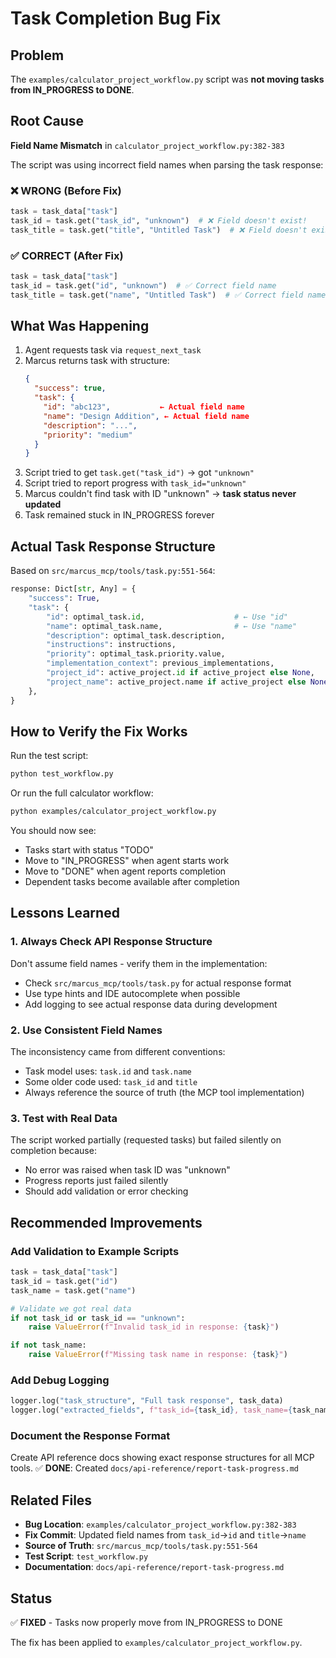 # Task Completion Bug Fix

## Problem

The `examples/calculator_project_workflow.py` script was **not moving tasks from IN_PROGRESS to DONE**.

## Root Cause

**Field Name Mismatch** in `calculator_project_workflow.py:382-383`

The script was using incorrect field names when parsing the task response:

### ❌ **WRONG (Before Fix)**
```python
task = task_data["task"]
task_id = task.get("task_id", "unknown")  # ❌ Field doesn't exist!
task_title = task.get("title", "Untitled Task")  # ❌ Field doesn't exist!
```

### ✅ **CORRECT (After Fix)**
```python
task = task_data["task"]
task_id = task.get("id", "unknown")  # ✅ Correct field name
task_title = task.get("name", "Untitled Task")  # ✅ Correct field name
```

## What Was Happening

1. Agent requests task via `request_next_task`
2. Marcus returns task with structure:
   ```json
   {
     "success": true,
     "task": {
       "id": "abc123",           ← Actual field name
       "name": "Design Addition", ← Actual field name
       "description": "...",
       "priority": "medium"
     }
   }
   ```
3. Script tried to get `task.get("task_id")` → got `"unknown"`
4. Script tried to report progress with `task_id="unknown"`
5. Marcus couldn't find task with ID "unknown" → **task status never updated**
6. Task remained stuck in IN_PROGRESS forever

## Actual Task Response Structure

Based on `src/marcus_mcp/tools/task.py:551-564`:

```python
response: Dict[str, Any] = {
    "success": True,
    "task": {
        "id": optimal_task.id,                    # ← Use "id"
        "name": optimal_task.name,                # ← Use "name"
        "description": optimal_task.description,
        "instructions": instructions,
        "priority": optimal_task.priority.value,
        "implementation_context": previous_implementations,
        "project_id": active_project.id if active_project else None,
        "project_name": active_project.name if active_project else None,
    },
}
```

## How to Verify the Fix Works

Run the test script:
```bash
python test_workflow.py
```

Or run the full calculator workflow:
```bash
python examples/calculator_project_workflow.py
```

You should now see:
- Tasks start with status "TODO"
- Move to "IN_PROGRESS" when agent starts work
- Move to "DONE" when agent reports completion
- Dependent tasks become available after completion

## Lessons Learned

### 1. Always Check API Response Structure
Don't assume field names - verify them in the implementation:
- Check `src/marcus_mcp/tools/task.py` for actual response format
- Use type hints and IDE autocomplete when possible
- Add logging to see actual response data during development

### 2. Use Consistent Field Names
The inconsistency came from different conventions:
- Task model uses: `task.id` and `task.name`
- Some older code used: `task_id` and `title`
- Always reference the source of truth (the MCP tool implementation)

### 3. Test with Real Data
The script worked partially (requested tasks) but failed silently on completion because:
- No error was raised when task ID was "unknown"
- Progress reports just failed silently
- Should add validation or error checking

## Recommended Improvements

### Add Validation to Example Scripts

```python
task = task_data["task"]
task_id = task.get("id")
task_name = task.get("name")

# Validate we got real data
if not task_id or task_id == "unknown":
    raise ValueError(f"Invalid task_id in response: {task}")

if not task_name:
    raise ValueError(f"Missing task name in response: {task}")
```

### Add Debug Logging

```python
logger.log("task_structure", "Full task response", task_data)
logger.log("extracted_fields", f"task_id={task_id}, task_name={task_name}")
```

### Document the Response Format

Create API reference docs showing exact response structures for all MCP tools.
✅ **DONE**: Created `docs/api-reference/report-task-progress.md`

## Related Files

- **Bug Location**: `examples/calculator_project_workflow.py:382-383`
- **Fix Commit**: Updated field names from `task_id`→`id` and `title`→`name`
- **Source of Truth**: `src/marcus_mcp/tools/task.py:551-564`
- **Test Script**: `test_workflow.py`
- **Documentation**: `docs/api-reference/report-task-progress.md`

## Status

✅ **FIXED** - Tasks now properly move from IN_PROGRESS to DONE

The fix has been applied to `examples/calculator_project_workflow.py`.
